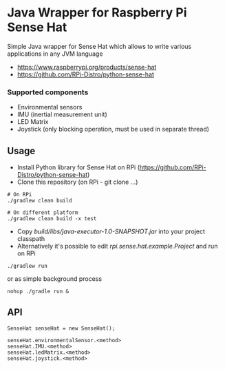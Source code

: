 # Java Wrapper for Raspberry Pi Sense Hat

Simple Java wrapper for Sense Hat which allows to write various applications in any JVM language

- https://www.raspberrypi.org/products/sense-hat
- https://github.com/RPi-Distro/python-sense-hat

### Supported components

- Environmental sensors
- IMU (inertial measurement unit)
- LED Matrix
- Joystick (only blocking operation, must be used in separate thread)

## Usage

- Install Python library for Sense Hat on RPi (https://github.com/RPi-Distro/python-sense-hat)
- Clone this repository (on RPi - git clone ...)

```
# On RPi
./gradlew clean build

# On different platform
./gradlew clean build -x test
```

- Copy _build/libs/java-executor-1.0-SNAPSHOT.jar_ into your project classpath
- Alternatively it's possible to edit _rpi.sense.hat.example.Project_ and run on RPi

```
./gradlew run
```

or as simple background process

```
nohup ./gradle run &
```

## API

```
SenseHat senseHat = new SenseHat();

senseHat.environmentalSensor.<method>
senseHat.IMU.<method>
senseHat.ledMatrix.<method>
senseHat.joystick.<method>
```
